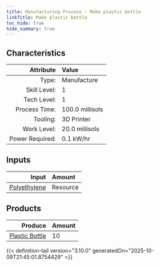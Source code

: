 ```yaml
---
title: Manufacturing Process - Make plastic bottle
linkTitle: Make plastic bottle
toc_hide: true
hide_summary: true
---
```

<!-- This is generated by the MarsSim HelpGenertor, do not edit. -->


## Characteristics

| Attribute      | Value |
|--------:|:------|
|Type:|Manufacture|
|Skill Level:|1|
|Tech Level:|1|
|Process Time:|100.0 millisols|
|Tooling:|3D Printer|
|Work Level:|20.0 millisols|
|Power Required:|0.1 kW/hr|

## Inputs

| Input      | Amount |
|--------:|:------|
|[Polyethylene](/docs/definitions/resource/polyethylene)|Resource|1.0 kg|

## Products


| Produce      | Amount |
|--------:|:------|
|[Plastic Bottle](/docs/definitions/part/plastic-bottle)|10|



{{< definition-tail version="3.10.0" generatedOn="2025-10-09T21:45:01.8754429" >}}



